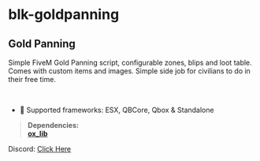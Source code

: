 # blk-goldpanning
## Gold Panning
Simple FiveM Gold Panning script, configurable zones, blips and loot table. Comes with custom items and images. Simple side job for civilians to do in their free time.

﻿
- :bank: Supported frameworks: ESX, QBCore, Qbox & Standalone

> **Dependencies:**
> <br>
> **[ox_lib](https://github.com/overextended/ox_lib/releases/tag/v3.24.0)**

Discord: [Click Here](https://discord.gg/fzUqqQBSUf)
